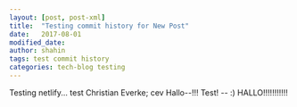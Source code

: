 ```yaml
---
layout: [post, post-xml]
title:  "Testing commit history for New Post"
date:   2017-08-01 
modified_date: 
author: shahin
tags: test commit history
categories: tech-blog testing
---
```

Testing netlify...
test
Christian Everke; cev
Hallo--!!!
Test! -- :)
HALLO!!!!!!!!!!!
